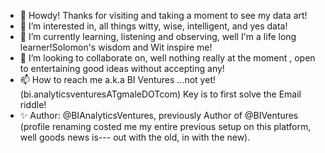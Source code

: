 - 👋 Howdy! Thanks for visiting and taking a moment to see my data art!
- 👀 I’m interested in, all things witty, wise, intelligent, and yes data!
- 🌱 I’m currently learning, listening and observing, well I'm a life long learner!Solomon's wisdom and Wit inspire me!
- 💞️ I’m looking to collaborate on,  well nothing really at the moment , open to entertaining good ideas without accepting any!
- 📫 How to reach me a.k.a BI Ventures ...not yet!  (bi.analyticsventuresATgmaleDOTcom) Key is to first solve the Email riddle!
- ✨ Author: @BIAnalyticsVentures, previously Author of @BIVentures (profile renaming costed me my entire previous setup on this platform, well goods news is--- out with the old, in with the new).
<!---
BIAnalyticsVentures/BIAnalyticsVentures is a ✨ special ✨ repository because its `README.md` (this file) appears on your GitHub profile.
You can click the Preview link to take a look at your changes.
--->


